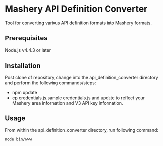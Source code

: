 # Mashery API Definition Converter
Tool for converting various API definition formats into Mashery formats.

## Prerequisites

Node.js v4.4.3 or later

## Installation
Post clone of repository, change into the api_definition_converter directory and perform the following commands/steps:

* npm update
* cp credentials.js.sample credentials.js and update to reflect your Mashery area information and V3 API key information.

## Usage

From within the api_definition_converter directory, run following command:

    node bin/www

